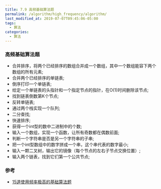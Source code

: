 ```yaml
---
title: 7.9 高频基础算法题
permalink: /algorithm/high_frequency/algorithm/
last_modified_at: 2019-07-07T09:45:06-05:00
tags:
  - 算法
categories:
  - 算法
---
```


### 高频基础算法题
- 合并排序，将两个已经排序的数组合并成一个数组，其中一个数组能容下两个数组的所有元素;
- 合并两个已经排序的单链表;
- 倒序打印一个单链表;
- 给定一个单链表的头指针和一个指定节点的指针，在O(1)时间删除该节点;
- 找到链表倒数第K个节点;
- 反转单链表;
- 通过两个栈实现一个队列;
- 二分查找;
- 快速排序;
- 获得一个int型的数中二进制中的个数;
- 输入一个数组，实现一个函数，让所有奇数都在偶数前面;
- 判断一个字符串是否是另一个字符串的子串;
- 把一个int型数组中的数字拼成一个串，这个串代表的数字最小;
- 输入一颗二叉树，输出它的镜像（每个节点的左右子节点交换位置）;
- 输入两个链表，找到它们第一个公共节点;

### 参考
- [15道使用频率极高的基础算法题](https://www.zhaoyafei.cn/content.html?id=150788638132)

